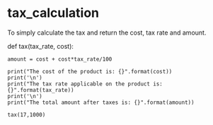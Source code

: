 # tax_calculation
To simply calculate the tax and return the cost, tax rate and amount.

def tax(tax_rate, cost):
    
    amount = cost + cost*tax_rate/100
    
    print("The cost of the product is: {}".format(cost))
    print('\n')
    print("The tax rate applicable on the product is: {}".format(tax_rate))
    print('\n')
    print("The total amount after taxes is: {}".format(amount))
    
    tax(17,1000)

